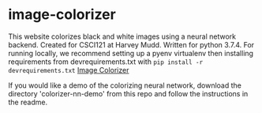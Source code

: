 # image-colorizer
This website colorizes black and white images using a neural network backend. Created for CSCI121 at Harvey Mudd. Written for python 3.7.4. For running locally, we recommend setting up a pyenv virtualenv then installing requirements from devrequirements.txt with 
```pip install -r devrequirements.txt```
[Image Colorizer](https://cs121-image-colorizer.herokuapp.com)

If you would like a demo of the colorizing neural network, download the directory 'colorizer-nn-demo' from this repo and follow the instructions in the readme.
